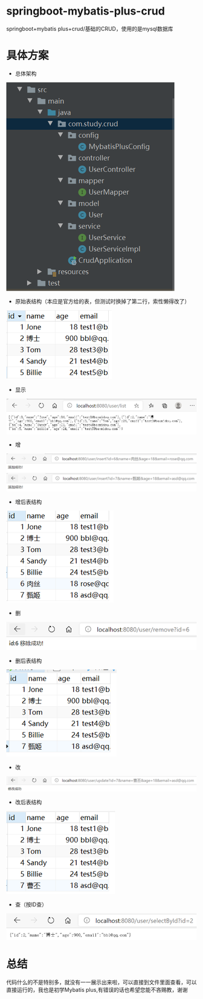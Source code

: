 # springboot-mybatis-plus-crud
springboot+mybatis plus+crud/基础的CRUD，使用的是mysql数据库
# 具体方案
* 总体架构

![image](https://github.com/Yu-jiaxi-Antelean/springboot-mybatis-plus-crud/blob/main/1.png)
* 原始表结构（本应是官方给的表，但测试时换掉了第二行，索性懒得改了）

![image](https://github.com/Yu-jiaxi-Antelean/springboot-mybatis-plus-crud/blob/main/2.png)

* 显示

![image](https://github.com/Yu-jiaxi-Antelean/springboot-mybatis-plus-crud/blob/main/3.png)

* 增

![image](https://github.com/Yu-jiaxi-Antelean/springboot-mybatis-plus-crud/blob/main/4.png)
![image](https://github.com/Yu-jiaxi-Antelean/springboot-mybatis-plus-crud/blob/main/5.png)

* 增后表结构

![image](https://github.com/Yu-jiaxi-Antelean/springboot-mybatis-plus-crud/blob/main/6.png)

* 删

![image](https://github.com/Yu-jiaxi-Antelean/springboot-mybatis-plus-crud/blob/main/7.png)

* 删后表结构

![image](https://github.com/Yu-jiaxi-Antelean/springboot-mybatis-plus-crud/blob/main/8.png)

* 改

![image](https://github.com/Yu-jiaxi-Antelean/springboot-mybatis-plus-crud/blob/main/9.png)

* 改后表结构

![image](https://github.com/Yu-jiaxi-Antelean/springboot-mybatis-plus-crud/blob/main/10.png)

* 查（按ID查）

![image](https://github.com/Yu-jiaxi-Antelean/springboot-mybatis-plus-crud/blob/main/11.png)

# 总结
代码什么的不是特别多，就没有一一展示出来啦，可以直接到文件里面查看，可以直接运行的，我也是初学Mybatis plus,有错误的话也希望您能不吝赐教，谢谢
